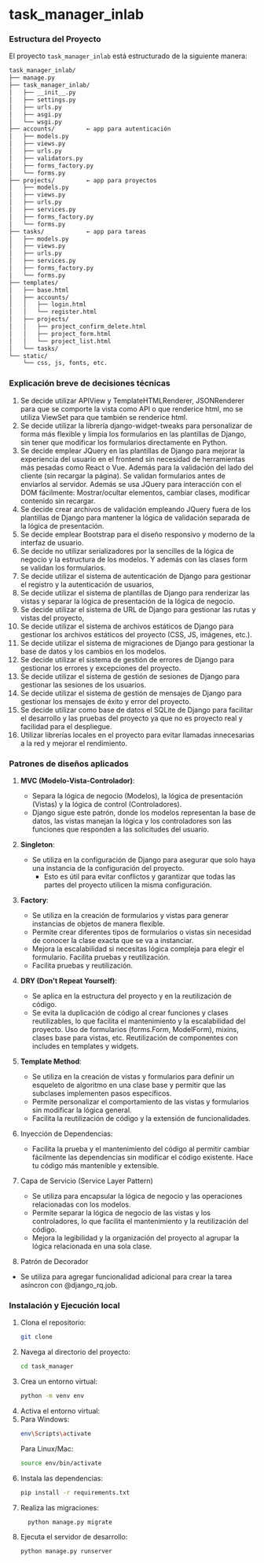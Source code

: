# task_manager_inlab

### Estructura del Proyecto
El proyecto `task_manager_inlab` está estructurado de la siguiente manera:

```bash
task_manager_inlab/
├── manage.py
├── task_manager_inlab/
│   ├── __init__.py
│   ├── settings.py
│   ├── urls.py
│   ├── asgi.py
│   └── wsgi.py
├── accounts/         ← app para autenticación
│   ├── models.py
│   ├── views.py
│   ├── urls.py
│   ├── validators.py
│   ├── forms_factory.py
│   └── forms.py
├── projects/         ← app para proyectos
│   ├── models.py
│   ├── views.py
│   ├── urls.py
│   ├── services.py
│   ├── forms_factory.py
│   └── forms.py
├── tasks/            ← app para tareas
│   ├── models.py
│   ├── views.py
│   ├── urls.py
│   ├── services.py
│   ├── forms_factory.py
│   └── forms.py
├── templates/
│   ├── base.html
│   ├── accounts/
│   │   ├── login.html
│   │   └── register.html
│   ├── projects/
│   │   ├── project_confirm_delete.html
│   │   ├── project_form.html
│   │   └── project_list.html
│   └── tasks/
└── static/
    └── css, js, fonts, etc.
```

### Explicación breve de decisiones técnicas

1. Se decide utilizar APIView y TemplateHTMLRenderer, JSONRenderer para que se comporte la vista como API o que renderice html, mo se utiliza
ViewSet para que también se renderice html.
2. Se decide utilizar la librería django-widget-tweaks para personalizar de forma más flexible y limpia los formularios 
en las plantillas de Django, sin tener que modificar los formularios directamente en Python.
3. Se decide emplear JQuery en las plantillas de Django para mejorar la experiencia del usuario en el frontend 
sin necesidad de herramientas más pesadas como React o Vue. Además para la validación del lado del cliente (sin recargar la página).
Se validan formularios antes de enviarlos al servidor. Además se usa JQuery para interacción con el DOM
fácilmente:  Mostrar/ocultar elementos, cambiar clases, modificar contenido sin recargar.
4. Se decide crear archivos de validación empleando JQuery fuera de los plantillas de Django para mantener la lógica de validación 
separada de la lógica de presentación.
5. Se decide emplear Bootstrap para el diseño responsivo y moderno de la interfaz de usuario.
6. Se decide no utilizar serializadores por la sencilles de la lógica de negocio y la estructura de los modelos. 
Y además con las clases form se validan los formularios.
7. Se decide utilizar el sistema de autenticación de Django para gestionar el registro y la autenticación de usuarios,
8. Se decide utilizar el sistema de plantillas de Django para renderizar las vistas y separar la lógica de presentación de la lógica de negocio.
9. Se decide utilizar el sistema de URL de Django para gestionar las rutas y vistas del proyecto,
10. Se decide utilizar el sistema de archivos estáticos de Django para gestionar los archivos estáticos del proyecto (CSS, JS, imágenes, etc.).
11. Se decide utilizar el sistema de migraciones de Django para gestionar la base de datos y los cambios en los modelos.
12. Se decide utilizar el sistema de gestión de errores de Django para gestionar los errores y excepciones del proyecto.
13. Se decide utilizar el sistema de gestión de sesiones de Django para gestionar las sesiones de los usuarios.
14. Se decide utilizar el sistema de gestión de mensajes de Django para gestionar los mensajes de éxito y error del proyecto.
15. Se decide utilizar como base de datos el SQLite de Django para facilitar el desarrollo y las pruebas del proyecto ya que no es proyecto real y facilidad para el despliegue.
16. Utilizar librerías locales en el proyecto para evitar llamadas innecesarias a la red y mejorar el rendimiento.

### Patrones de diseños aplicados

1. **MVC (Modelo-Vista-Controlador)**: 
   - Separa la lógica de negocio (Modelos), la lógica de presentación (Vistas) y la lógica de control (Controladores).
   - Django sigue este patrón, donde los modelos representan la base de datos, las vistas manejan la lógica y los controladores son las funciones que responden a las solicitudes del usuario.

2. **Singleton**:
   - Se utiliza en la configuración de Django para asegurar que solo haya una instancia de la configuración del proyecto.
     - Esto es útil para evitar conflictos y garantizar que todas las partes del proyecto utilicen la misma configuración.
     
3. **Factory**: 
   - Se utiliza en la creación de formularios y vistas para generar instancias de objetos de manera flexible.
   - Permite crear diferentes tipos de formularios o vistas sin necesidad de conocer la clase exacta que se va a instanciar. 
   - Mejora la escalabilidad si necesitas lógica compleja para elegir el formulario. Facilita pruebas y reutilización.
   - Facilita pruebas y reutilización.
   
4. **DRY (Don't Repeat Yourself)**:
   - Se aplica en la estructura del proyecto y en la reutilización de código.
   - Se evita la duplicación de código al crear funciones y clases reutilizables, lo que facilita el mantenimiento y la escalabilidad del proyecto. 
   Uso de formularios (forms.Form, ModelForm), mixins, clases base para vistas, etc. Reutilización de componentes con includes en templates y widgets.

5. **Template Method**:
   - Se utiliza en la creación de vistas y formularios para definir un esqueleto de algoritmo en una clase base y permitir que las subclases implementen pasos específicos.
   - Permite personalizar el comportamiento de las vistas y formularios sin modificar la lógica general.
   - Facilita la reutilización de código y la extensión de funcionalidades.
   
6. Inyección de Dependencias:
   - Facilita la prueba y el mantenimiento del código al permitir cambiar fácilmente las dependencias sin modificar el código existente. Hace tu código más mantenible y extensible.

7. Capa de Servicio (Service Layer Pattern)
   - Se utiliza para encapsular la lógica de negocio y las operaciones relacionadas con los modelos.
   - Permite separar la lógica de negocio de las vistas y los controladores, lo que facilita el mantenimiento y la reutilización del código.
   - Mejora la legibilidad y la organización del proyecto al agrupar la lógica relacionada en una sola clase.

8. Patrón de Decorador
  - Se utiliza para agregar funcionalidad adicional para crear la tarea asíncron con @django_rq.job.

### Instalación y Ejecución local
1. Clona el repositorio:
   ```bash
   git clone
    ```
2. Navega al directorio del proyecto:
    ```bash
    cd task_manager
    ```
3. Crea un entorno virtual:
    ```bash
    python -m venv env
    ```
4. Activa el entorno virtual:
5. Para Windows:
    ```bash
    env\Scripts\activate
    ```
   Para Linux/Mac:
    ```bash
    source env/bin/activate
    ```
6. Instala las dependencias:
    ```bash
    pip install -r requirements.txt
    ```
7. Realiza las migraciones:
    ```bash
      python manage.py migrate
      ```
8. Ejecuta el servidor de desarrollo:
    ```bash
    python manage.py runserver
    ```
